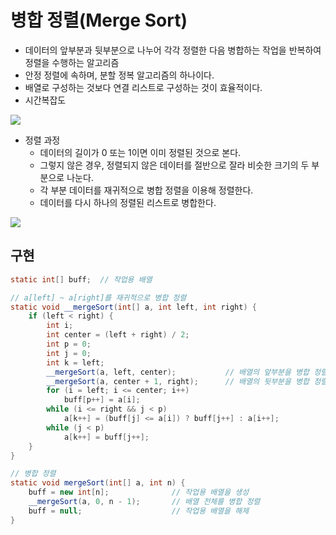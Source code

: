 # 병합 정렬(Merge Sort)
- 데이터의 앞부분과 뒷부분으로 나누어 각각 정렬한 다음 병합하는 작업을 반복하여 정렬을 수행하는 알고리즘
- 안정 정렬에 속하며, 분할 정복 알고리즘의 하나이다.
- 배열로 구성하는 것보다 연결 리스트로 구성하는 것이 효율적이다.
- 시간복잡도<br>

![](https://github.com/qlalzl9/TIL/blob/master/Algorithm/img/Merge_Sort_1.jpg)
- 정렬 과정
    * 데이터의 길이가 0 또는 1이면 이미 정렬된 것으로 본다.
    * 그렇지 않은 경우, 정렬되지 않은 데이터를 절반으로 잘라 비슷한 크기의 두 부분으로 나눈다.
    * 각 부분 데이터를 재귀적으로 병합 정렬을 이용해 정렬한다.
    * 데이터를 다시 하나의 정렬된 리스트로 병합한다.<br>

![](https://github.com/qlalzl9/TIL/blob/master/Algorithm/img/Merge_Sort_2.jpg)

## 구현
```java
static int[] buff;	// 작업용 배열

// a[left] ~ a[right]를 재귀적으로 병합 정렬 
static void __mergeSort(int[] a, int left, int right) {
	if (left < right) {
		int i;
		int center = (left + right) / 2;
		int p = 0;
		int j = 0;
		int k = left;
		__mergeSort(a, left, center);			// 배열의 앞부분을 병합 정렬
		__mergeSort(a, center + 1, right);		// 배열의 뒷부분을 병합 정렬
		for (i = left; i <= center; i++)
			buff[p++] = a[i];
		while (i <= right && j < p)
			a[k++] = (buff[j] <= a[i]) ? buff[j++] : a[i++];
		while (j < p)
			a[k++] = buff[j++];
	}
}

// 병합 정렬
static void mergeSort(int[] a, int n) {
	buff = new int[n];				// 작업용 배열을 생성
	__mergeSort(a, 0, n - 1);		// 배열 전체를 병합 정렬
	buff = null;					// 작업용 배열을 해제
}
```